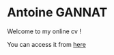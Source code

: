 # Antoine GANNAT

Welcome to my online cv !

You can access it from [here](https://antoine-gannat.github.io/cv/)
